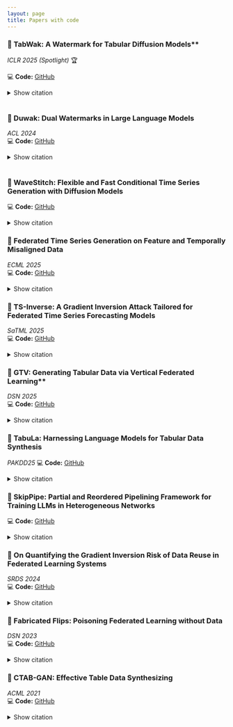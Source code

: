 ```yaml
---
layout: page
title: Papers with code
---
```


<a name="top"></a> 



### 📄 TabWak: A Watermark for Tabular Diffusion Models**   
*ICLR 2025 (Spotlight)*  🏆

💻 **Code:** [GitHub](https://github.com/chaoyitud/TabWak)  
 <details><summary>Show citation</summary>
```bibtex
@inproceedings{zhu2025tabwak,
  title={TabWak: A Watermark for Tabular Diffusion Models},
  author={Zhu, Chaoyi and Tang, Jiayi and Galjaard, Jeroen M. and Chen, Pin-Yu and Birke, Robert and Bos, Cornelis and Chen, Lydia Y.},
  booktitle={International Conference on Learning Representations},
  year={2025},
  note={Spotlight}
}
```
</details>

<br>


### 📄 Duwak: Dual Watermarks in Large Language Models  
*ACL 2024*  
💻 **Code:** [GitHub](https://github.com/chaoyitud/Dual-Watermarks)
<details>
<summary>Show citation</summary>
```bibtex
@inproceedings{duwak2024,
  title={Duwak: Dual Watermarks in Large Language Models},
  author={},
  booktitle={Annual Meeting of the Association for Computational Linguistics},
  year={2024}
}
```
</details>

<br>

### 📄 WaveStitch: Flexible and Fast Conditional Time Series Generation with Diffusion Models 
💻 **Code:** [GitHub](https://github.com/adis98/HierarchicalTS)  
<details>
<summary>Show citation</summary>
```bibtex
@article{shankar2025wavestitch,
  title={WaveStitch: Flexible and Fast Conditional Time Series Generation with Diffusion Models},
  author={Shankar, A. and Chen, Lydia Y. and van Deursen, A. and Hai, R.},
  journal={CoRR},
  volume={abs/2503.06231},
  year={2025}
}
```
</details>



### 📄 Federated Time Series Generation on Feature and Temporally Misaligned Data  
*ECML 2025*  
💻 **Code:** [GitHub](https://github.com/soizhiwen/FedTDD)  
<details>
<summary>Show citation</summary>
```bibtex
@inproceedings{fedtdd2025,
  title={Federated Time Series Generation on Feature and Temporally Misaligned Data},
  author={},
  booktitle={European Conference on Machine Learning and Principles and Practice of Knowledge Discovery in Databases},
  year={2025}
}
```
</details>


### 📄 TS-Inverse: A Gradient Inversion Attack Tailored for Federated Time Series Forecasting Models
*SaTML 2025*  
💻 **Code:** [GitHub](https://github.com/Capsar/ts-inverse)  
<details>
<summary>Show citation</summary>
```bibtex
@inproceedings{meijer2025tsinverse,
  title={TS-Inverse: A Gradient Inversion Attack Tailored for Federated Time Series Forecasting Models},
  author={Meijer, C. and Huang, J. and Sharma, S. and Lazovik, E. and Chen, Lydia Y.},
  booktitle={IEEE Conference on Secure and Trustworthy Machine Learning},
  year={2025}
}
```
</details>


### 📄  GTV: Generating Tabular Data via Vertical Federated Learning**  
*DSN 2025*  
💻 **Code:** [GitHub](https://github.com/zhao-zilong/gtv)
<details>
<summary>Show citation</summary>
```bibtex
@inproceedings{tv2025,
  title={TV: Generating Tabular Data via Vertical Federated Learning},
  author={},
  booktitle={IEEE/IFIP International Conference on Dependable Systems and Networks},
  year={2025}
}
```
</details>


### 📄 TabuLa: Harnessing Language Models for Tabular Data Synthesis 
*PAKDD25*
💻 **Code:** [GitHub](https://github.com/zhao-zilong/Tabula)  
<details>
<summary>Show citation</summary>
```bibtex
@inproceedings{tabula2025,
  title={TabuLa: Harnessing Language Models for Tabular Data Synthesis},
  author={},
  booktitle={Pacific-Asia Conference on Knowledge Discovery and Data Mining},
  year={2025}
}
```
</details>


### 📄 SkipPipe: Partial and Reordered Pipelining Framework for Training LLMs in Heterogeneous Networks  
💻 **Code:** [GitHub](https://github.com/gensyn-ai/skippipe)  
 <details>
<summary>Show citation</summary>
```bibtex
@article{blagoev2025skippipe,
  title={SkipPipe: Partial and Reordered Pipelining Framework for Training LLMs in Heterogeneous Networks},
  author={Blagoev, N. and Chen, Lydia Y. and Ersoy, O.},
  journal={CoRR},
  volume={abs/2502.19913},
  year={2025}
}
```
</details>




### 📄 On Quantifying the Gradient Inversion Risk of Data Reuse in Federated Learning Systems
*SRDS 2024*  
💻 **Code:** [GitHub](https://github.com/GillHuang-Xtler/CGI_multiserver_inversion)  
<details>
<summary>Show citation</summary>
```bibtex
@inproceedings{huang2024quantifying,
  title={On Quantifying the Gradient Inversion Risk of Data Reuse in Federated Learning Systems},
  author={Huang, J. and Chen, Lydia Y. and Roos, S.},
  booktitle={International Symposium on Reliable Distributed Systems},
  year={2024}
}
```
</details>



### 📄 Fabricated Flips: Poisoning Federated Learning without Data
*DSN 2023*  
💻 **Code:** [GitHub](https://github.com/GillHuang-Xtler/DFA_untargeted_attack)  
<details>
<summary>Show citation</summary>
```bibtex
@inproceedings{huang2023fabricated,
  title={Fabricated Flips: Poisoning Federated Learning without Data},
  author={Huang, J. and Zhao, Z. and Chen, Lydia Y. and Roos, S.},
  booktitle={Annual IEEE/IFIP International Conference on Dependable Systems and Networks},
  year={2023}
}
```
</details>


### 📄 CTAB-GAN: Effective Table Data Synthesizing
*ACML 2021*  
💻 **Code:** [GitHub](https://github.com/Team-TUD/CTAB-GAN)  
<details>
<summary>Show citation</summary>
```bibtex
@inproceedings{zhao2021ctabgan,
  title={CTAB-GAN: Effective Table Data Synthesizing},
  author={Zhao, Z. and Kunar, A. and Birke, R. and Chen, Lydia Y.},
  booktitle={Asian Conference on Machine Learning},
  year={2021},
  editor={Balasubramanian, V. N. and Tsang, I. W.}
}
```
</details>



<!--
Our research themes span in the following areas. 

- [Generative Models](#generative-models)
- [Robust, and Private Learning](#robust-and-private-learning)
- [Federated Learning ](#federated-learning-)
  

# Generative Models<a name="Generative"></a>

While big data is powering up the deep learning models, it is costly and inevitably intrudes privacy to curate such data. Synthetically generated data not only alleviates the cost of collecting data but also overcome the privacy concerns and legislation boundary. How to generate synthetic data that fulfill the requirements of data similarity, analysis utility, privacy and generalization?

We are exploring a wide range of generative models for synthesizing tabular data, ranging from Generative Adversarial Networks (GANs), latent difussion, flow models, and large language models. 
We are also actively collaborating with various industrial partners to explore synthetic data as a privacy-preserving data sharing solution, such as major European energy companies, and finacial companies. 



# Robust, and Private Learning<a name="RPFlearning"></a> 

Artificial intelligence (AI) and machine learning (ML) are ubiquitous in our daily lives in the form of search engines, machine translation, self-driving cars and much more. The prevailing assumptions of existing ML algorithms are that data is neutral and can be freely accessed (without breaching privacy). As a result, the existing algorithms fall short of addressing challenges in realistic scenarios, i.e., against adversarial examples, dirty data, and unreliable execution environments while still preserving data privacy. These issues are further exacerbated by large and distributed learning problems, the data for which is collected over multiple sources and must be computed on distributed nodes.

In this line of research, we are designing robust, privacy-preserving and fair learning algorithms. Topics include:
- Robust Machine Learning: designing learning algorithms that are robust to dirty data inputs.
- Adversarial Attacks and Defenses: designing adversarial attacks and defense mechanisms for deployed deep models.
- Differential private (deep) learning: designing effective differential private ML models with precise accuracy accounting.

<figure>
 <a href="#top">
  <img src="../assets/img/top.png" alt="top" style="float: right;" width="30" height="30">
 </a>
</figure>

# Federated Learning <a name="eLInf"></a> 
Data is constantly generated and collected by edge devices (of the network) to power up today’s AI and ML analyses. With the advancement of algorithmic compression techniques and hardware technology, the ability to train neural networks and run inference on edge devices has gone from myth to reality. Federated learning (FL) is an emerging learning paradigm where distributed edge nodes collaboratively learn the weights of neural networks iteratively without directly sharing data. It is largely unexplored how existing deep learning algorithms can be realized within a FL framework, thereby overcoming network communications and adversarial threats. Moreover, owing to the vast number of available trained models and highly heterogeneous mobile devices, it is no mean feat to identify and deploy the right model for individual edge devices.

In this line of research, we are designing learning algorithms and prototyping system solutions for ML training and inference on distributed edge devices. Topics include:

- Confidential Vertical Learning for Manufacturer: collaborating with the world leading material manufacturers to design confidential vertical federated learning on variety of machine learning models
- Attacks and Defenses in Federated Learning: designing data free model poisoning attacks, gradient inversion attacks, and freerider attacks for various federated learning systems
- Continue Federated Learning and Domain Adaptation: designing federated learning systems that tackle two foundemntal challenges in real life: data continitously evolves through different domains and learning tasks also change over time. 
- Deep Model Inferences on Edge Devices: designing and prototyping an inference engine that can search for optimal models and configurations for edge devices at scale.

<figure>
 <a href="#top">
  <img src="../assets/img/top.png" alt="top" style="float: right;" width="30" height="30">
 </a>
</figure>

-->
